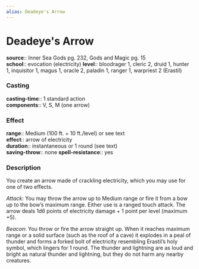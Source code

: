 ```yaml
---
alias: Deadeye's Arrow
---
```


# Deadeye's Arrow 

**source**:: Inner Sea Gods pg. 232, Gods and Magic pg. 15  
**school**:: evocation (electricity)
**level**:: bloodrager 1, cleric 2, druid 1, hunter 1, inquisitor 1, magus 1, oracle 2, paladin 1, ranger 1, warpriest 2 (Erastil)

### Casting 

**casting-time**:: 1 standard action  
**components**:: V, S, M (one arrow)

### Effect 

**range**:: Medium (100 ft. + 10 ft./level) or see text  
**effect**:: arrow of electricity  
**duration**:: instantaneous or 1 round (see text)  
**saving-throw**:: none
**spell-resistance**:: yes

### Description 

You create an arrow made of crackling electricity, which you may use for one of two effects.  
  
*Attack*: You may throw the arrow up to Medium range or fire it from a bow up to the bow’s maximum range. Either use is a ranged touch attack. The arrow deals 1d6 points of electricity damage + 1 point per level (maximum +5).  
  
*Beacon*: You throw or fire the arrow straight up. When it reaches maximum range or a solid surface (such as the roof of a cave) it explodes in a peal of thunder and forms a forked bolt of electricity resembling Erastil’s holy symbol, which lingers for 1 round. The thunder and lightning are as loud and bright as natural thunder and lightning, but they do not harm any nearby creatures.
